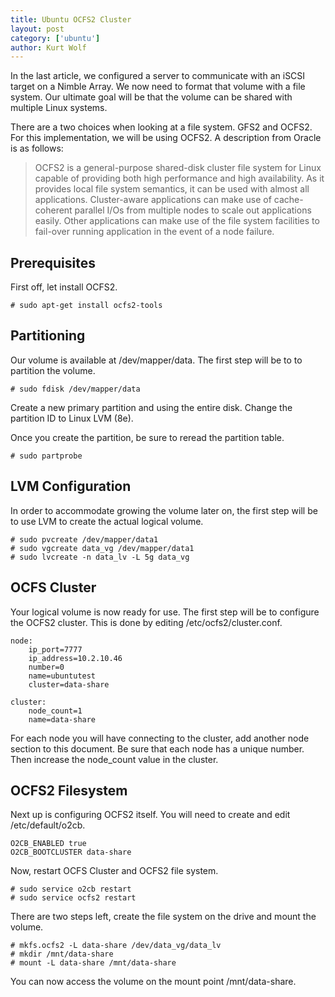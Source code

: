 ```yaml
---
title: Ubuntu OCFS2 Cluster
layout: post
category: ['ubuntu']
author: Kurt Wolf
---
```


In the last article, we configured a server to communicate with an iSCSI target on a Nimble Array. We now need to format that volume with a file system. Our ultimate goal will be that the volume can be shared with multiple Linux systems.

There are a two choices when looking at a file system. GFS2 and OCFS2. For this implementation, we will be using OCFS2. A description from Oracle is as follows:

> OCFS2 is a general-purpose shared-disk cluster file system for Linux capable of providing both high performance and high availability. As it provides local file system semantics, it can be used with almost all applications. Cluster-aware applications can make use of cache-coherent parallel I/Os from multiple nodes to scale out applications easily. Other applications can make use of the file system facilities to fail-over running application in the event of a node failure.

## Prerequisites

First off, let install OCFS2.

    # sudo apt-get install ocfs2-tools

## Partitioning

Our volume is available at /dev/mapper/data. The first step will be to to partition the volume.

    # sudo fdisk /dev/mapper/data

Create a new primary partition and using the entire disk. Change the partition ID to Linux LVM (8e).

Once you create the partition, be sure to reread the partition table.

    # sudo partprobe

## LVM Configuration

In order to accommodate growing the volume later on, the first step will be to use LVM to create the actual logical volume.

    # sudo pvcreate /dev/mapper/data1
    # sudo vgcreate data_vg /dev/mapper/data1
    # sudo lvcreate -n data_lv -L 5g data_vg

## OCFS Cluster

Your logical volume is now ready for use. The first step will be to configure the OCFS2 cluster. This is done by editing /etc/ocfs2/cluster.conf.

    node:
        ip_port=7777
        ip_address=10.2.10.46
        number=0
        name=ubuntutest
        cluster=data-share

    cluster:
        node_count=1
        name=data-share

For each node you will have connecting to the cluster, add another node section to this document. Be sure that each node has a unique number. Then increase the node_count value in the cluster.

## OCFS2 Filesystem

Next up is configuring OCFS2 itself. You will need to create and edit /etc/default/o2cb.

    O2CB_ENABLED true
    O2CB_BOOTCLUSTER data-share

Now, restart OCFS Cluster and OCFS2 file system.

    # sudo service o2cb restart
    # sudo service ocfs2 restart

There are two steps left, create the file system on the drive and mount the volume.

    # mkfs.ocfs2 -L data-share /dev/data_vg/data_lv
    # mkdir /mnt/data-share
    # mount -L data-share /mnt/data-share

You can now access the volume on the mount point /mnt/data-share.
